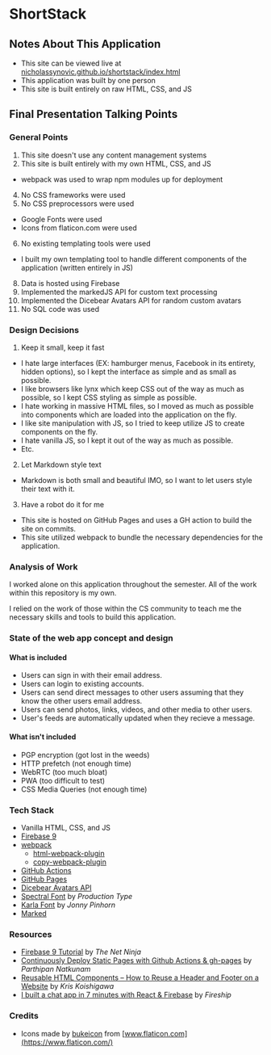 # ShortStack

## Notes About This Application

- This site can be viewed live at [nicholassynovic.github.io/shortstack/index.html](https://nicholassynovic.github.io/shortstack/index.html)
- This application was built by one person
- This site is built entirely on raw HTML, CSS, and JS

## Final Presentation Talking Points

### General Points

1. This site doesn't use any content management systems
2. This site is built entirely with my own HTML, CSS, and JS

- webpack was used to wrap npm modules up for deployment

4. No CSS frameworks were used
5. No CSS preprocessors were used

- Google Fonts were used
- Icons from flaticon.com were used

6. No existing templating tools were used

- I built my own templating tool to handle different components of the application (written entirely in JS)

8. Data is hosted using Firebase
9. Implemented the markedJS API for custom text processing
10. Implemented the Dicebear Avatars API for random custom avatars
11. No SQL code was used

### Design Decisions

1. Keep it small, keep it fast

- I hate large interfaces (EX: hamburger menus, Facebook in its entirety, hidden options), so I kept the interface as simple and as small as possible.
- I like browsers like lynx which keep CSS out of the way as much as possible, so I kept CSS styling as simple as possible.
- I hate working in massive HTML files, so I moved as much as possible into components which are loaded into the application on the fly.
- I like site manipulation with JS, so I tried to keep utilize JS to create components on the fly.
- I hate vanilla JS, so I kept it out of the way as much as possible.
- Etc.

2. Let Markdown style text

- Markdown is both small and beautiful IMO, so I want to let users style their text with it.

3. Have a robot do it for me

- This site is hosted on GitHub Pages and uses a GH action to build the site on commits.
- This site utilized webpack to bundle the necessary dependencies for the application.

### Analysis of Work

I worked alone on this application throughout the semester. All of the work within this repository is my own.

I relied on the work of those within the CS community to teach me the necessary skills and tools to build this application.

### State of the web app concept and design

#### What is included

- Users can sign in with their email address.
- Users can login to existing accounts.
- Users can send direct messages to other users assuming that they know the other users email address.
- Users can send photos, links, videos, and other media to other users.
- User's feeds are automatically updated when they recieve a message.

#### What isn't included

- PGP encryption (got lost in the weeds)
- HTTP prefetch (not enough time)
- WebRTC (too much bloat)
- PWA (too difficult to test)
- CSS Media Queries (not enough time)

### Tech Stack

- Vanilla HTML, CSS, and JS
- [Firebase 9](https://firebase.google.com/)
- [webpack](https://webpack.js.org)
  - [html-webpack-plugin](https://github.com/jantimon/html-webpack-plugin)
  - [copy-webpack-plugin](https://webpack.js.org/plugins/copy-webpack-plugin/)
- [GitHub Actions](https://github.com/features/actions)
- [GitHub Pages](https://docs.github.com/en/pages/getting-started-with-github-pages/about-github-pages)
- [Dicebear Avatars API](https://avatars.dicebear.com/)
- [Spectral Font](https://fonts.google.com/specimen/Spectral#standard-styles) by *Production Type*
- [Karla Font](https://fonts.google.com/specimen/Karla) by *Jonny Pinhorn*
- [Marked](https://marked.js.org/)

### Resources

- [Firebase 9 Tutorial](https://www.youtube.com/playlist?list=PL4cUxeGkcC9jERUGvbudErNCeSZHWUVlb) by *The Net Ninja*
- [Continuously Deploy Static Pages with Github Actions & gh-pages](https://javascript.plainenglish.io/continuously-deploy-static-pages-with-github-actions-gh-pages-207e4a009d1c) by *Parthipan Natkunam*
- [Reusable HTML Components – How to Reuse a Header and Footer on a Website](https://www.freecodecamp.org/news/reusable-html-components-how-to-reuse-a-header-and-footer-on-a-website/) by *Kris Koishigawa*
- [I built a chat app in 7 minutes with React & Firebase](https://www.youtube.com/watch?v=zQyrwxMPm88) by *Fireship*

### Credits

- Icons made by [bukeicon](https://www.flaticon.com/authors/bukeicon) from [www.flaticon.com](https://www.flaticon.com/)
